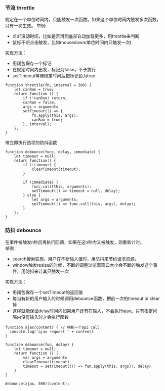 ### 节流 throttle 
规定在一个单位时间内，只能触发一次函数。如果这个单位时间内触发多次函数，只有一次生效。 
举例: 
- 监听滚动时间，比如是否滑到底部自动加载更多，用throttle来判断  
- 鼠标不断点击触发，比如mousedown(单位时间内只触发一次)  

实现方法： 
- 用闭包保存一个标记
- 在规定时间内出发，标记为false，不予执行
- setTimeout等待规定时间后把标记设为true   
```
function throttle(fn, interval = 300) {
    let canRun = true;
    return function () {
        if (!canRun) return;
        canRun = false;
        args = arguments
        setTimeout(() => {
            fn.apply(this, args);
            canRun = true;
        }, interval);
    };
}
```
带立即执行选项的防抖函数
```
function debounce(func, delay, immediate) {
	let timeout = null;
	return function() {
		if (!timeout) {
			clearTimeout(timeout);
		}

		if (immediate) {
			func.call(this, arguments);
			setTimeout(() => timeout = null, delay);
		} else { 
			let args = arguments;
			setTimeout(() => func.call(this, args), delay);
		}
	};
}
```

### 防抖 debounce 
在事件被触发n秒后再执行回调，如果在这n秒内又被触发，则重新计时。   
举例： 
- search搜索联想，用户在不断输入值时，用防抖来节约请求资源。
- window触发resize的时候，不断的调整浏览器窗口大小会不断的触发这个事件，用防抖来让其只触发一次 

实现方法：   
- 用闭包保存一个setTimeout的返回值   
- 每当有新的用户输入的时候调用debounce函数，把前一次的timeout id clear掉  
- 这样就能保证delay时间内如果用户还有在输入，不会执行ajax。只有指定间隔内没有输入时才会执行函数      
```
function ajax(content) { // 模拟一个api call
  console.log('ajax request ' + content)
}

function debounce(fun, delay) {
    let timeout = null;
    return function () {
        var args = arguments
        clearTimeout(timeout)
        timeout = setTimeout((() => fun.apply(this, args)), delay)
    }
}

debounce(ajax, 500)(content);
```